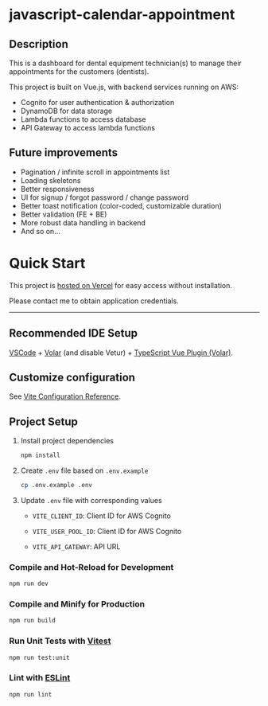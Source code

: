 # javascript-calendar-appointment

## Description

This is a dashboard for dental equipment technician(s) to manage their appointments for the customers (dentists).

This project is built on Vue.js, with backend services running on AWS:

- Cognito for user authentication & authorization
- DynamoDB for data storage
- Lambda functions to access database
- API Gateway to access lambda functions

## Future improvements
- Pagination / infinite scroll in appointments list
- Loading skeletons
- Better responsiveness
- UI for signup / forgot password / change password
- Better toast notification (color-coded, customizable duration)
- Better validation (FE + BE)
- More robust data handling in backend
- And so on...

# Quick Start

This project is [hosted on Vercel](https://javascript-calendar-appointment.vercel.app/) for easy access without installation.

Please contact me to obtain application credentials.

___

## Recommended IDE Setup

[VSCode](https://code.visualstudio.com/) + [Volar](https://marketplace.visualstudio.com/items?itemName=Vue.volar) (and disable Vetur) + [TypeScript Vue Plugin (Volar)](https://marketplace.visualstudio.com/items?itemName=Vue.vscode-typescript-vue-plugin).

## Customize configuration

See [Vite Configuration Reference](https://vitejs.dev/config/).

## Project Setup

1. Install project dependencies

    ```sh
    npm install
    ```

2. Create `.env` file based on `.env.example`

    ```sh
    cp .env.example .env
    ```
3. Update `.env` file with corresponding values

    - `VITE_CLIENT_ID`: Client ID for AWS Cognito

    - `VITE_USER_POOL_ID`: Client ID for AWS Cognito

    - `VITE_API_GATEWAY`: API URL


### Compile and Hot-Reload for Development

```sh
npm run dev
```

### Compile and Minify for Production

```sh
npm run build
```

### Run Unit Tests with [Vitest](https://vitest.dev/)

```sh
npm run test:unit
```

### Lint with [ESLint](https://eslint.org/)

```sh
npm run lint
```
